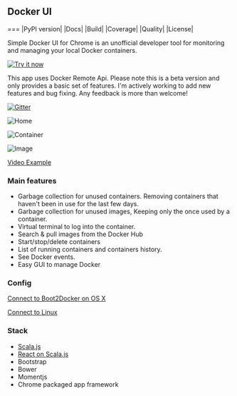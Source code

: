 ## Docker UI
=== 
|PyPI version| |Docs| |Build| |Coverage| |Quality| |License|
 
 
Simple Docker UI for Chrome is an unofficial developer tool for monitoring and managing your local Docker containers.

<a target="_blank" href="https://chrome.google.com/webstore/detail/jfaelnolkgonnjdlkfokjadedkacbnib">
<img alt="Try it now" src="https://raw.github.com/GoogleChrome/chrome-app-samples/master/tryitnowbutton_small.png" title="Click here to install this app from the Chrome Web Store"></img>
</a>


This app uses Docker Remote Api.
Please note this is a beta version and only provides a basic set of features.
I'm actively working to add new features and bug fixing.
Any feedback is more than welcome!

[![Gitter](https://badges.gitter.im/Join%20Chat.svg)](https://gitter.im/felixgborrego/docker-ui-chrome-app)

![Home](docs/screenshots/home.png)

![Container](docs/screenshots/container.png)

![Image](docs/screenshots/container.png)

[Video Example](https://youtu.be/x6RVTHp5M7w)

### Main features

* Garbage collection for unused containers. Removing containers that haven't been in use for the last few days.
* Garbage collection for unused images, Keeping only the once used by a container.
* Virtual terminal to log into the container.
* Search & pull images from the Docker Hub
* Start/stop/delete containers
* List of running containers and containers history.
* See Docker events.
* Easy GUI to manage Docker

### Config

[Connect to Boot2Docker on OS X](https://github.com/felixgborrego/docker-ui-chrome-app/wiki/Mac-OS-X)

[Connect to Linux](https://github.com/felixgborrego/docker-ui-chrome-app/wiki/linux)

### Stack

*  [Scala.js](http://www.scala-js.org/)
*  [React on Scala.js](https://github.com/japgolly/scalajs-react)
*  Bootstrap
*  Bower
*  Momentjs
*  Chrome packaged app framework
  
